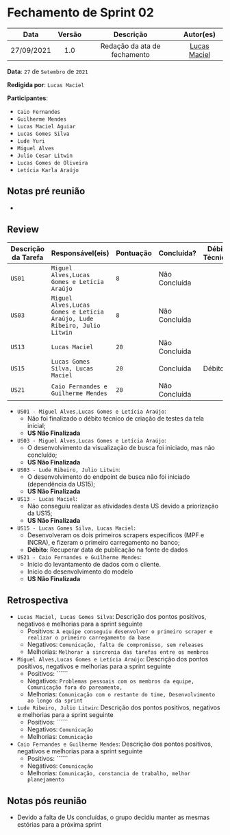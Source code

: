 # Fechamento de Sprint 02

|    Data    | Versão |         Descrição         |           Autor(es)           |
| :--------: | :----: | :-----------------------: | :---------------------------: |
| 27/09/2021 |  1.0   | Redação da ata de fechamento | [Lucas Maciel](https://github.com/Ridersk) |

**Data**: ```27``` de ```Setembro``` de ```2021```

**Redigida por**: ```Lucas Maciel```

**Participantes**: 
* ```Caio Fernandes```
* ```Guilherme Mendes```
* ```Lucas Maciel Aguiar```
* ```Lucas Gomes Silva```
* ```Lude Yuri ```
* ```Miguel Alves```
* ```Julio Cesar Litwin```
* ```Lucas Gomes de Oliveira```
* ```Letícia Karla Araújo```

## Notas pré reunião

* 

## Review

| Descrição da Tarefa | Responsável(eis) | Pontuação | Concluída? | Débito Técnico? |
| ------------------- | ---------------- | --------- | -------------- |---|
| ```US01``` | ```Miguel Alves,Lucas Gomes e Letícia Araújo``` |```8``` | Não Concluída |  |
| ```US03``` | ```Miguel Alves,Lucas Gomes e Letícia Araújo, Lude Ribeiro, Julio Litwin``` | ```8``` | Não Concluída |  |
| ```US13``` | ```Lucas Maciel``` | ```20``` | Não Concluída |  |
| ```US15``` | ```Lucas Gomes Silva, Lucas Maciel``` | ```20``` | Concluída | Débito |
| ```US21``` | ```Caio Fernandes e Guilherme Mendes``` | ```20``` | Não Concluída |  |

* ```US01 - Miguel Alves,Lucas Gomes e Letícia Araújo```:
  * Não foi finalizado o débito técnico de criação de testes da tela inicial;
  * **US Não Finalizada** 
* ```US03 - Miguel Alves,Lucas Gomes e Letícia Araújo```:
  * O desenvolvimento da visualização de busca foi iniciado, mas não concluído;
  * **US Não Finalizada** 
* ```US03 - Lude Ribeiro, Julio Litwin```:
  * O desenvolvimento do endpoint de busca não foi iniciado (dependência da US15);
  * **US Não Finalizada** 
* ```US13 - Lucas Maciel```:
  * Não conseguiu realizar as atividades desta US devido a priorização da US15;
  * **US Não Finalizada** 
* ```US15 - Lucas Gomes Silva, Lucas Maciel```:
  * Desenvolveram os dois primeiros scrapers específicos (MPF e INCRA), e fizeram o primeiro carregamento no banco;
  * **Débito**: Recuperar data de publicação na fonte de dados
* ```US21 - Caio Fernandes e Guilherme Mendes```:
  * Início do levantamento de dados com o cliente.
  * Início do desenvolvimento do modelo
  * **US Não Finalizada**

## Retrospectiva

* ```Lucas Maciel, Lucas Gomes Silva```: Descrição dos pontos positivos, negativos e melhorias para a sprint seguinte
  * Positivos: ```A equipe conseguiu desenvolver o primeiro scraper e realizar o primeiro carregamento da base```
  * Negativos: ```Comunicação, falta de compromisso, sem releases```
  * Melhorias: ```Melhorar a sincronia das tarefas entre os membros```
* ```Miguel Alves,Lucas Gomes e Letícia Araújo```: Descrição dos pontos positivos, negativos e melhorias para a sprint seguinte
  * Positivos: ``````
  * Negativos: ```Problemas pessoais com os membros da equipe, Comunicação fora do pareamento, ```
  * Melhorias: ```Comunicação com o restante do time, Desenvolvimento ao longo da sprint```
* ```Lude Ribeiro, Julio Litwin```: Descrição dos pontos positivos, negativos e melhorias para a sprint seguinte
  * Positivos: ``````
  * Negativos: ```Comunicação```
  * Melhorias: ```Comunicação```
* ```Caio Fernandes e Guilherme Mendes```: Descrição dos pontos positivos, negativos e melhorias para a sprint seguinte
  * Positivos: ``````
  * Negativos: ```Comunicação```
  * Melhorias: ```Comunicação, constancia de trabalho, melhor planejamento```

## Notas pós reunião

* Devido a falta de Us concluídas, o grupo decidiu manter as mesmas estórias para a próxima sprint
